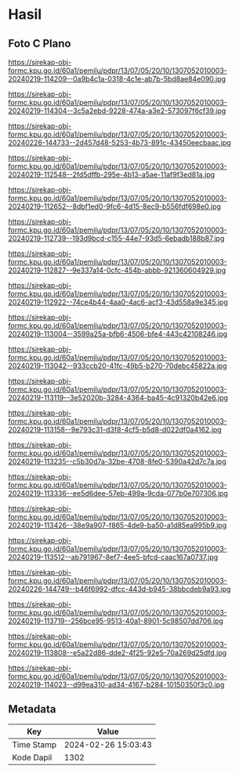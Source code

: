 # Hasil

## Foto C Plano

https://sirekap-obj-formc.kpu.go.id/60a1/pemilu/pdpr/13/07/05/20/10/1307052010003-20240219-114209--0a9b4c1a-0318-4c1e-ab7b-5bd8ae84e090.jpg

https://sirekap-obj-formc.kpu.go.id/60a1/pemilu/pdpr/13/07/05/20/10/1307052010003-20240219-114304--3c5a2ebd-9228-474a-a3e2-573097f6cf39.jpg

https://sirekap-obj-formc.kpu.go.id/60a1/pemilu/pdpr/13/07/05/20/10/1307052010003-20240226-144733--2d457d48-5253-4b73-891c-43450eecbaac.jpg

https://sirekap-obj-formc.kpu.go.id/60a1/pemilu/pdpr/13/07/05/20/10/1307052010003-20240219-112548--2fd5dffb-295e-4b13-a5ae-11af9f3ed81a.jpg

https://sirekap-obj-formc.kpu.go.id/60a1/pemilu/pdpr/13/07/05/20/10/1307052010003-20240219-112652--8dbf1ed0-9fc6-4d15-8ec9-b556fdf698e0.jpg

https://sirekap-obj-formc.kpu.go.id/60a1/pemilu/pdpr/13/07/05/20/10/1307052010003-20240219-112739--193d9bcd-c155-44e7-93d5-6ebadb188b87.jpg

https://sirekap-obj-formc.kpu.go.id/60a1/pemilu/pdpr/13/07/05/20/10/1307052010003-20240219-112827--9e337a14-0cfc-454b-abbb-921360604929.jpg

https://sirekap-obj-formc.kpu.go.id/60a1/pemilu/pdpr/13/07/05/20/10/1307052010003-20240219-112922--74ce4b44-4aa0-4ac6-acf3-43d558a9e345.jpg

https://sirekap-obj-formc.kpu.go.id/60a1/pemilu/pdpr/13/07/05/20/10/1307052010003-20240219-113004--3599a25a-bfb6-4506-bfe4-443c42108246.jpg

https://sirekap-obj-formc.kpu.go.id/60a1/pemilu/pdpr/13/07/05/20/10/1307052010003-20240219-113042--933ccb20-41fc-49b5-b270-70debc45822a.jpg

https://sirekap-obj-formc.kpu.go.id/60a1/pemilu/pdpr/13/07/05/20/10/1307052010003-20240219-113119--3e52020b-3284-4364-ba45-4c91320b42e6.jpg

https://sirekap-obj-formc.kpu.go.id/60a1/pemilu/pdpr/13/07/05/20/10/1307052010003-20240219-113158--9e793c31-d3f8-4cf5-b5d8-d022df0a4162.jpg

https://sirekap-obj-formc.kpu.go.id/60a1/pemilu/pdpr/13/07/05/20/10/1307052010003-20240219-113235--c5b30d7a-32be-4708-8fe0-5390a42d7c7a.jpg

https://sirekap-obj-formc.kpu.go.id/60a1/pemilu/pdpr/13/07/05/20/10/1307052010003-20240219-113336--ee5d6dee-57eb-499a-9cda-077b0e707306.jpg

https://sirekap-obj-formc.kpu.go.id/60a1/pemilu/pdpr/13/07/05/20/10/1307052010003-20240219-113426--38e9a907-f865-4de9-ba50-a1d85ea995b9.jpg

https://sirekap-obj-formc.kpu.go.id/60a1/pemilu/pdpr/13/07/05/20/10/1307052010003-20240219-113512--ab791967-8ef7-4ee5-bfcd-caac167a0737.jpg

https://sirekap-obj-formc.kpu.go.id/60a1/pemilu/pdpr/13/07/05/20/10/1307052010003-20240226-144749--b46f6992-dfcc-443d-b945-38bbcdeb9a93.jpg

https://sirekap-obj-formc.kpu.go.id/60a1/pemilu/pdpr/13/07/05/20/10/1307052010003-20240219-113719--256bce95-9513-40a1-8901-5c98507dd706.jpg

https://sirekap-obj-formc.kpu.go.id/60a1/pemilu/pdpr/13/07/05/20/10/1307052010003-20240219-113808--e5a22d86-dde2-4f25-92e5-70a269d25dfd.jpg

https://sirekap-obj-formc.kpu.go.id/60a1/pemilu/pdpr/13/07/05/20/10/1307052010003-20240219-114023--d99ea310-ad34-4167-b284-10150350f3c0.jpg


## Metadata

| Key        | Value               |
| ---------- | ------------------- |
| Time Stamp | 2024-02-26 15:03:43 |
| Kode Dapil | 1302                |




